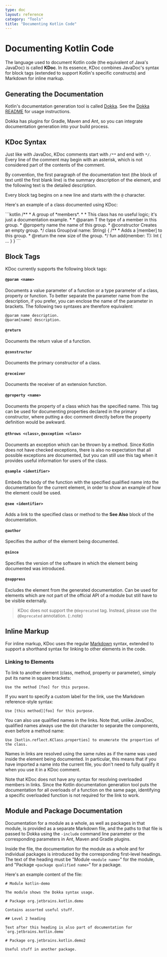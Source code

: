 ```yaml
---
type: doc
layout: reference
category: "Tools"
title: "Documenting Kotlin Code"
---
```


# Documenting Kotlin Code

The language used to document Kotlin code (the equivalent of Java's JavaDoc) is called **KDoc**. In its essence, KDoc
combines JavaDoc's syntax for block tags (extended to support Kotlin's specific constructs) and Markdown for
inline markup.

## Generating the Documentation

Kotlin's documentation generation tool is called [Dokka](https://github.com/Kotlin/dokka). See the
[Dokka README](https://github.com/Kotlin/dokka/blob/master/README.md) for usage instructions.

Dokka has plugins for Gradle, Maven and Ant, so you can integrate documentation generation into your build process.

## KDoc Syntax

Just like with JavaDoc, KDoc comments start with `/**` and end with `*/`. Every line of the comment may begin with
an asterisk, which is not considered part of the contents of the comment.

By convention, the first paragraph of the documentation text (the block of text until the first blank line) is the
summary description of the element, and the following text is the detailed description.

Every block tag begins on a new line and starts with the `@` character.

Here's an example of a class documented using KDoc:

<div class="sample" markdown="1" theme="idea" data-highlight-only>
```kotlin
/**
 * A group of *members*.
 *
 * This class has no useful logic; it's just a documentation example.
 *
 * @param T the type of a member in this group.
 * @property name the name of this group.
 * @constructor Creates an empty group.
 */
class Group<T>(val name: String) {
    /**
     * Adds a [member] to this group.
     * @return the new size of the group.
     */
    fun add(member: T): Int { ... }
}
```
</div>

## Block Tags

KDoc currently supports the following block tags:

#### `@param <name>`

Documents a value parameter of a function or a type parameter of a class, property or function.
To better separate the parameter name from the description, if you prefer, you can enclose the name of the
parameter in brackets. The following two syntaxes are therefore equivalent:

```
@param name description.
@param[name] description.
```

#### `@return`

Documents the return value of a function.

#### `@constructor`

Documents the primary constructor of a class.

#### `@receiver`

Documents the receiver of an extension function.

#### `@property <name>`

Documents the property of a class which has the specified name. This tag can be used for documenting properties
declared in the primary constructor, where putting a doc comment directly before the property definition would be
awkward.

#### `@throws <class>`, `@exception <class>`

Documents an exception which can be thrown by a method. Since Kotlin does not have checked exceptions, there is
also no expectation that all possible exceptions are documented, but you can still use this tag when it provides
useful information for users of the class.

#### `@sample <identifier>`

Embeds the body of the function with the specified qualified name into the documentation for the current element,
in order to show an example of how the element could be used.

#### `@see <identifier>`

Adds a link to the specified class or method to the **See Also** block of the documentation.

#### `@author`

Specifies the author of the element being documented.

#### `@since`

Specifies the version of the software in which the element being documented was introduced.

#### `@suppress`

Excludes the element from the generated documentation. Can be used for elements which are not part of the official
API of a module but still have to be visible externally.

> KDoc does not support the `@deprecated` tag. Instead, please use the `@Deprecated` annotation.
{:.note}


## Inline Markup

For inline markup, KDoc uses the regular [Markdown](http://daringfireball.net/projects/markdown/syntax) syntax, extended
to support a shorthand syntax for linking to other elements in the code.

### Linking to Elements

To link to another element (class, method, property or parameter), simply put its name in square brackets:

```
Use the method [foo] for this purpose.
```

If you want to specify a custom label for the link, use the Markdown reference-style syntax:

```
Use [this method][foo] for this purpose.
```

You can also use qualified names in the links. Note that, unlike JavaDoc, qualified names always use the dot character
to separate the components, even before a method name:

```
Use [kotlin.reflect.KClass.properties] to enumerate the properties of the class.
```

Names in links are resolved using the same rules as if the name was used inside the element being documented.
In particular, this means that if you have imported a name into the current file, you don't need to fully qualify it
when you use it in a KDoc comment.

Note that KDoc does not have any syntax for resolving overloaded members in links. Since the Kotlin documentation generation
tool puts the documentation for all overloads of a function on the same page, identifying a specific overloaded function
is not required for the link to work.


## Module and Package Documentation

Documentation for a module as a whole, as well as packages in that module, is provided as a separate Markdown file,
and the paths to that file is passed to Dokka using the `-include` command line parameter or the corresponding parameters
in Ant, Maven and Gradle plugins.

Inside the file, the documentation for the module as a whole and for individual packages is introduced by the corresponding first-level
headings. The text of the heading must be "Module `<module name>`" for the module, and "Package `<package qualified name>`" for a package.

Here's an example content of the file:

```
# Module kotlin-demo

The module shows the Dokka syntax usage.

# Package org.jetbrains.kotlin.demo

Contains assorted useful stuff.

## Level 2 heading

Text after this heading is also part of documentation for `org.jetbrains.kotlin.demo`

# Package org.jetbrains.kotlin.demo2

Useful stuff in another package.
```

